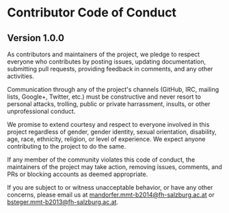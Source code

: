 # Contributor Code of Conduct
## Version 1.0.0

As contributors and maintainers of the project, we pledge to respect
everyone who contributes by posting issues, updating documentation, submitting
pull requests, providing feedback in comments, and any other activities.

Communication through any of the project's channels (GitHub, IRC, mailing lists,
Google+, Twitter, etc.) must be constructive and never resort to personal
attacks, trolling, public or private harrassment, insults, or other
unprofessional conduct.

We promise to extend courtesy and respect to everyone involved in this project
regardless of gender, gender identity, sexual orientation, disability, age,
race, ethnicity, religion, or level of experience. We expect anyone contributing
to the project to do the same.

If any member of the community violates this code of conduct, the maintainers of
the project may take action, removing issues, comments, and PRs or
blocking accounts as deemed appropriate.

If you are subject to or witness unacceptable behavior, or have any other
concerns, please email us at [mandorfer.mmt-b2014@fh-salzburg.ac.at](mailto:mandorfer.mmt-b2014@fh-salzburg.ac.at)
or [bsteger.mmt-b2013@fh-salzburg.ac.at](mailto:bsteger.mmt-b2013@fh-salzburg.ac.at).
